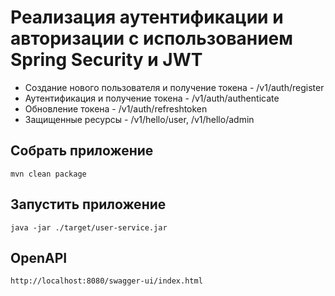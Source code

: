 # Реализация аутентификации и авторизации с использованием Spring Security и JWT

- Создание нового пользователя и получение токена - /v1/auth/register
- Аутентификация и получение токена - /v1/auth/authenticate
- Обновление токена - /v1/auth/refreshtoken
- Защищенные ресурсы - /v1/hello/user, /v1/hello/admin

## Собрать приложение
```
mvn clean package
```

## Запустить приложение
```
java -jar ./target/user-service.jar
```

## OpenAPI
```
http://localhost:8080/swagger-ui/index.html
```